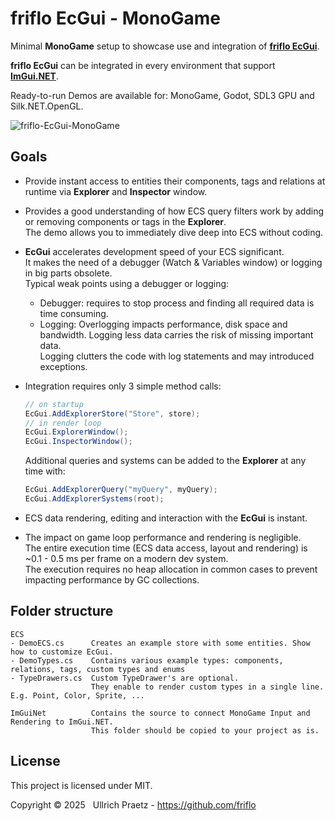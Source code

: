 # friflo EcGui - MonoGame

Minimal **MonoGame** setup to showcase use and integration of [**friflo EcGui**](https://github.com/friflo/Friflo.Engine.ECS#ecgui).

**friflo EcGui** can be integrated in every environment that support [**ImGui.NET**](https://github.com/ImGuiNET/ImGui.NET).

Ready-to-run Demos are available for: MonoGame, Godot, SDL3 GPU and Silk.NET.OpenGL.

![friflo-EcGui-MonoGame](https://github.com/user-attachments/assets/5150eafe-fad8-4502-88c9-7ceb9b60cbc6)


## Goals

- Provide instant access to entities their components, tags and relations at runtime via **Explorer** and **Inspector** window.

- Provides a good understanding of how ECS query filters work by adding or removing components or tags in the **Explorer**.  
  The demo allows you to immediately dive deep into ECS without coding.

- **EcGui** accelerates development speed of your ECS significant.  
  It makes the need of a debugger (Watch & Variables window) or logging in big parts obsolete.  
  Typical weak points using a debugger or logging:  
  * Debugger: requires to stop process and finding all required data is time consuming.
  * Logging: Overlogging impacts performance, disk space and bandwidth. Logging less data carries the risk of missing important data.  
    Logging clutters the code with log statements and may introduced exceptions.    

- Integration requires only 3 simple method calls:
  ```cs
  // on startup
  EcGui.AddExplorerStore("Store", store);
  // in render loop
  EcGui.ExplorerWindow();
  EcGui.InspectorWindow();
  ```
  Additional queries and systems can be added to the **Explorer** at any time with:
  ```cs
  EcGui.AddExplorerQuery("myQuery", myQuery);
  EcGui.AddExplorerSystems(root);
  ```

- ECS data rendering, editing and interaction with the **EcGui** is instant.

- The impact on game loop performance and rendering is negligible.  
  The entire execution time (ECS data access, layout and rendering) is ~0.1 - 0.5 ms per frame on a modern dev system.  
  The execution requires no heap allocation in common cases to prevent impacting performance by GC collections.


## Folder structure

```
ECS 
- DemoECS.cs      Creates an example store with some entities. Show how to customize EcGui.
- DemoTypes.cs    Contains various example types: components, relations, tags, custom types and enums
- TypeDrawers.cs  Custom TypeDrawer's are optional.
                  They enable to render custom types in a single line. E.g. Point, Color, Sprite, ...

ImGuiNet          Contains the source to connect MonoGame Input and Rendering to ImGui.NET.
                  This folder should be copied to your project as is.
```

## License

This project is licensed under MIT.  

Copyright © 2025   Ullrich Praetz - https://github.com/friflo
